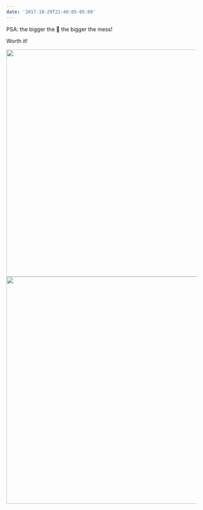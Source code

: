```yaml
---
date: '2017-10-29T21:40:05-05:00'
---
```

PSA: the bigger the 🎃 the bigger the mess!

Worth it!

<img src="/posts/uploads/2017/dcac9c8dc7.jpg" width="600" height="600" /><img src="/posts/uploads/2017/6f37de60f4.jpg" width="600" height="600" />
